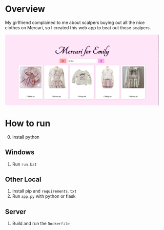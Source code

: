 # Overview

My girlfriend complained to me about scalpers buying out all the nice clothes on Mercari, so I created this web app to beat out those scalpers. 

![](example.jpg)

# How to run

0. Install python

## Windows

1. Run `run.bat`

## Other Local

1. Install pip and `requirements.txt`
2. Run `app.py` with python or flask

## Server

1. Build and run the `Dockerfile`